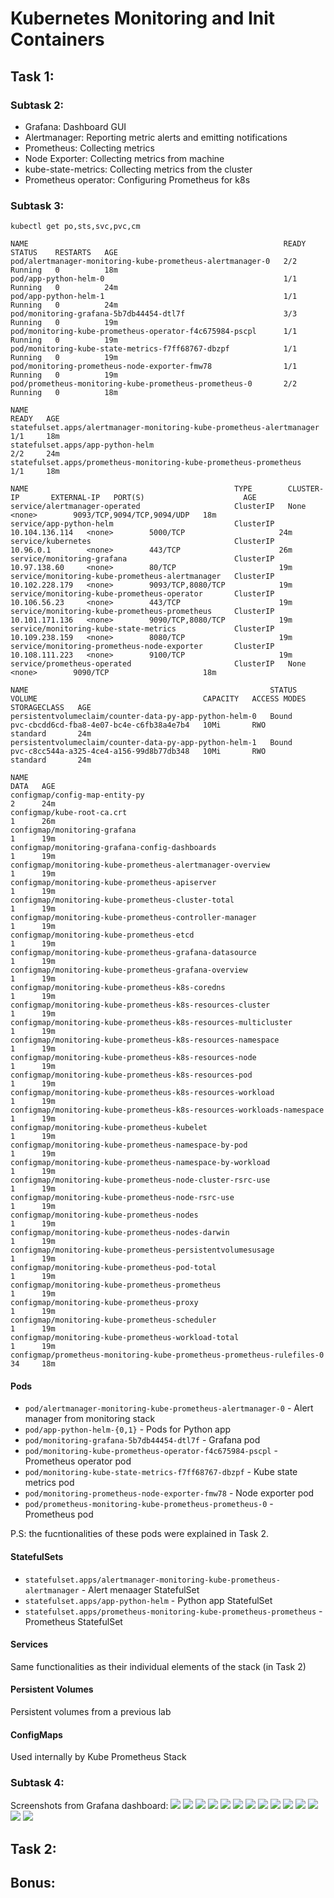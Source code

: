 # Kubernetes Monitoring and Init Containers

## Task 1:

### Subtask 2:
 - Grafana: Dashboard GUI
 - Alertmanager: Reporting metric alerts and emitting notifications
 - Prometheus: Collecting metrics
 - Node Exporter: Collecting metrics from machine
 - kube-state-metrics: Collecting metrics from the cluster
 - Prometheus operator: Configuring Prometheus for k8s

### Subtask 3:

```
kubectl get po,sts,svc,pvc,cm
```

```
NAME                                                         READY   STATUS    RESTARTS   AGE
pod/alertmanager-monitoring-kube-prometheus-alertmanager-0   2/2     Running   0          18m
pod/app-python-helm-0                                        1/1     Running   0          24m
pod/app-python-helm-1                                        1/1     Running   0          24m
pod/monitoring-grafana-5b7db44454-dtl7f                      3/3     Running   0          19m
pod/monitoring-kube-prometheus-operator-f4c675984-pscpl      1/1     Running   0          19m
pod/monitoring-kube-state-metrics-f7ff68767-dbzpf            1/1     Running   0          19m
pod/monitoring-prometheus-node-exporter-fmw78                1/1     Running   0          19m
pod/prometheus-monitoring-kube-prometheus-prometheus-0       2/2     Running   0          18m

NAME                                                                    READY   AGE
statefulset.apps/alertmanager-monitoring-kube-prometheus-alertmanager   1/1     18m
statefulset.apps/app-python-helm                                        2/2     24m
statefulset.apps/prometheus-monitoring-kube-prometheus-prometheus       1/1     18m

NAME                                              TYPE        CLUSTER-IP       EXTERNAL-IP   PORT(S)                      AGE
service/alertmanager-operated                     ClusterIP   None             <none>        9093/TCP,9094/TCP,9094/UDP   18m
service/app-python-helm                           ClusterIP   10.104.136.114   <none>        5000/TCP                     24m
service/kubernetes                                ClusterIP   10.96.0.1        <none>        443/TCP                      26m
service/monitoring-grafana                        ClusterIP   10.97.138.60     <none>        80/TCP                       19m
service/monitoring-kube-prometheus-alertmanager   ClusterIP   10.102.228.179   <none>        9093/TCP,8080/TCP            19m
service/monitoring-kube-prometheus-operator       ClusterIP   10.106.56.23     <none>        443/TCP                      19m
service/monitoring-kube-prometheus-prometheus     ClusterIP   10.101.171.136   <none>        9090/TCP,8080/TCP            19m
service/monitoring-kube-state-metrics             ClusterIP   10.109.238.159   <none>        8080/TCP                     19m
service/monitoring-prometheus-node-exporter       ClusterIP   10.108.111.223   <none>        9100/TCP                     19m
service/prometheus-operated                       ClusterIP   None             <none>        9090/TCP                     18m

NAME                                                      STATUS   VOLUME                                     CAPACITY   ACCESS MODES   STORAGECLASS   AGE
persistentvolumeclaim/counter-data-py-app-python-helm-0   Bound    pvc-cbcdd6cd-fba8-4e07-bc4e-c6fb38a4e7b4   10Mi       RWO            standard       24m
persistentvolumeclaim/counter-data-py-app-python-helm-1   Bound    pvc-c8cc544a-a325-4ce4-a156-99d8b77db348   10Mi       RWO            standard       24m

NAME                                                                     DATA   AGE
configmap/config-map-entity-py                                           2      24m
configmap/kube-root-ca.crt                                               1      26m
configmap/monitoring-grafana                                             1      19m
configmap/monitoring-grafana-config-dashboards                           1      19m
configmap/monitoring-kube-prometheus-alertmanager-overview               1      19m
configmap/monitoring-kube-prometheus-apiserver                           1      19m
configmap/monitoring-kube-prometheus-cluster-total                       1      19m
configmap/monitoring-kube-prometheus-controller-manager                  1      19m
configmap/monitoring-kube-prometheus-etcd                                1      19m
configmap/monitoring-kube-prometheus-grafana-datasource                  1      19m
configmap/monitoring-kube-prometheus-grafana-overview                    1      19m
configmap/monitoring-kube-prometheus-k8s-coredns                         1      19m
configmap/monitoring-kube-prometheus-k8s-resources-cluster               1      19m
configmap/monitoring-kube-prometheus-k8s-resources-multicluster          1      19m
configmap/monitoring-kube-prometheus-k8s-resources-namespace             1      19m
configmap/monitoring-kube-prometheus-k8s-resources-node                  1      19m
configmap/monitoring-kube-prometheus-k8s-resources-pod                   1      19m
configmap/monitoring-kube-prometheus-k8s-resources-workload              1      19m
configmap/monitoring-kube-prometheus-k8s-resources-workloads-namespace   1      19m
configmap/monitoring-kube-prometheus-kubelet                             1      19m
configmap/monitoring-kube-prometheus-namespace-by-pod                    1      19m
configmap/monitoring-kube-prometheus-namespace-by-workload               1      19m
configmap/monitoring-kube-prometheus-node-cluster-rsrc-use               1      19m
configmap/monitoring-kube-prometheus-node-rsrc-use                       1      19m
configmap/monitoring-kube-prometheus-nodes                               1      19m
configmap/monitoring-kube-prometheus-nodes-darwin                        1      19m
configmap/monitoring-kube-prometheus-persistentvolumesusage              1      19m
configmap/monitoring-kube-prometheus-pod-total                           1      19m
configmap/monitoring-kube-prometheus-prometheus                          1      19m
configmap/monitoring-kube-prometheus-proxy                               1      19m
configmap/monitoring-kube-prometheus-scheduler                           1      19m
configmap/monitoring-kube-prometheus-workload-total                      1      19m
configmap/prometheus-monitoring-kube-prometheus-prometheus-rulefiles-0   34     18m
```

#### Pods
- `pod/alertmanager-monitoring-kube-prometheus-alertmanager-0` - Alert manager from monitoring stack
- `pod/app-python-helm-{0,1}` - Pods for Python app
- `pod/monitoring-grafana-5b7db44454-dtl7f` - Grafana pod
- `pod/monitoring-kube-prometheus-operator-f4c675984-pscpl` - Prometheus operator pod
- `pod/monitoring-kube-state-metrics-f7ff68767-dbzpf` - Kube state metrics pod
- `pod/monitoring-prometheus-node-exporter-fmw78` - Node exporter pod
- `pod/prometheus-monitoring-kube-prometheus-prometheus-0` - Prometheus pod

P.S: the fucntionalities of these pods were explained in Task 2.

#### StatefulSets
- `statefulset.apps/alertmanager-monitoring-kube-prometheus-alertmanager` - Alert menaager StatefulSet
- `statefulset.apps/app-python-helm` - Python app StatefulSet
- `statefulset.apps/prometheus-monitoring-kube-prometheus-prometheus` - Prometheus StatefulSet 

#### Services
Same functionalities as their individual elements of the stack (in Task 2)

#### Persistent Volumes
Persistent volumes from a previous lab

#### ConfigMaps
Used internally by Kube Prometheus Stack

### Subtask 4:

Screenshots from Grafana dashboard:
![](./images//lab_14/1.jpg)
![](./images//lab_14/2.jpg)
![](./images//lab_14/3.jpg)
![](./images//lab_14/4.jpg)
![](./images//lab_14/5.jpg)
![](./images//lab_14/6.jpg)
![](./images//lab_14/7.jpg)
![](./images//lab_14/8.jpg)
![](./images//lab_14/9.jpg)
![](./images//lab_14/10.jpg)
![](./images//lab_14/11.jpg)
![](./images//lab_14/12.jpg)
![](./images//lab_14/13.jpg)
![](./images//lab_14/14.jpg)

## Task 2:


## Bonus:
